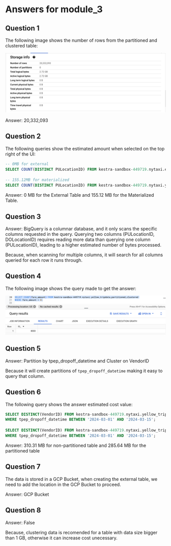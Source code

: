 # Answers for module_3

## Question 1 

The following image shows the number of rows from the partitioned and clustered table:

![image](./imgs/q1_module3.png)

Answer: 20,332,093

## Question 2
The following queries show the estimated amount when selected on the top right of the UI:

```SQL 
-- 0MB for external
SELECT COUNT(DISTINCT PULocationID) FROM kestra-sandbox-449719.nytaxi.external_yellow_tripdata;

-- 155.12MB for materialized
SELECT COUNT(DISTINCT PULocationID) FROM kestra-sandbox-449719.nytaxi.yellow_tripdata_partitioned_clustered;
```

Answer: 0 MB for the External Table and 155.12 MB for the Materialized Table.


## Question 3
Answer: BigQuery is a columnar database, and it only scans the specific columns requested in the query. Querying two columns (PULocationID, DOLocationID) requires reading more data than querying one column (PULocationID), leading to a higher estimated number of bytes processed.

Because, when scanning for multiple columns, it will search for all columns queried for each row it runs through.

## Question 4

The following image shows the query made to get the answer:

![image](./imgs/q4_module3.png)

## Question 5

Answer: Partition by tpep_dropoff_datetime and Cluster on VendorID

Because it will create partitions of `tpep_dropoff_datetime` making it easy to query that column.

## Question 6
The following query shows the answer estimated cost value:
```SQL 
SELECT DISTINCT(VendorID) FROM kestra-sandbox-449719.nytaxi.yellow_tripdata_materialized
WHERE tpep_dropoff_datetime BETWEEN '2024-03-01' AND '2024-03-15';

SELECT DISTINCT(VendorID) FROM kestra-sandbox-449719.nytaxi.yellow_tripdata_partitioned_clustered
WHERE tpep_dropoff_datetime BETWEEN '2024-03-01' AND '2024-03-15';
```

Answer: 310.31 MB for non-partitioned table and 285.64 MB for the partitioned table

## Question 7

The data is stored in a GCP Bucket, when creating the external table, we need to add the location in the GCP Bucket to proceed.

Answer: GCP Bucket

## Question 8

Answer: False

Because, clustering data is recomended for a table with data size bigger than 1 GB, otherwise it can increase cost unecessary.